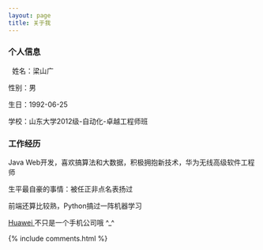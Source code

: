 ```yaml
---
layout: page
title: 关于我 
---
```


<h3> 个人信息 </h3>  
姓名：梁山广
<p>
性别：男
<p>
生日：1992-06-25 
<p> 
学校：山东大学2012级-自动化-卓越工程师班
<p> 
<p> 
<h3> 工作经历 </h3>
<p> 
Java Web开发，喜欢搞算法和大数据，积极拥抱新技术，华为无线高级软件工程师
<p>
生平最自豪的事情：被任正非点名表扬过
<p>
<p>
前端还算比较熟，Python搞过一阵机器学习
<p>
<a target="_blank" href="http://www.huawei.com/cn/?ic_medium=direct&ic_source=surlent"> Huawei </a>
不只是一个手机公司哦 ^_^
<p>
{% include comments.html %}

